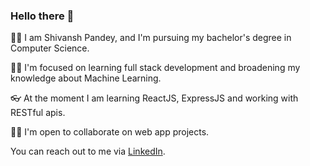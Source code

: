### Hello there 👋

🐱‍🏍 I am Shivansh Pandey, and I'm pursuing my bachelor's degree in Computer Science.

👨‍💻 I'm focused on learning full stack development and broadening my knowledge about Machine Learning.

👓 At the moment I am learning ReactJS, ExpressJS and working with RESTful apis.

🙋‍♂️ I'm open to collaborate on web app projects.

You can reach out to me via [LinkedIn](https://www.linkedin.com/in/shivansh1012/).
<!--
**shivansh1012/shivansh1012** is a ✨ _special_ ✨ repository because its `README.md` (this file) appears on your GitHub profile.

Here are some ideas to get you started:

- 🔭 I’m currently working on ...
- 🌱 I’m currently learning ...
- 👯 I’m looking to collaborate on ...
- 🤔 I’m looking for help with ...
- 💬 Ask me about ...
- 📫 How to reach me: ...
- 😄 Pronouns: ...
- ⚡ Fun fact: ...
-->

